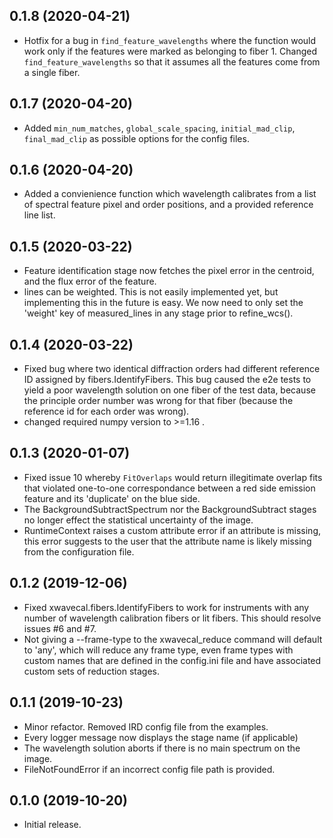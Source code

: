0.1.8 (2020-04-21)
-------------------
- Hotfix for a bug in ``find_feature_wavelengths`` where the function would work only 
if the features were marked as belonging to fiber 1. Changed ``find_feature_wavelengths``
so that it assumes all the features come from a single fiber.

0.1.7 (2020-04-20)
-------------------
- Added ``min_num_matches``, ``global_scale_spacing``, ``initial_mad_clip``, ``final_mad_clip``
as possible options for the config files.

0.1.6 (2020-04-20)
-------------------
- Added a convienience function which wavelength calibrates from a list
of spectral feature pixel and order positions, and a provided reference line list.

0.1.5 (2020-03-22)
-------------------
- Feature identification stage now fetches the pixel error in the centroid, and the flux error
of the feature.
- lines can be weighted. This is not easily implemented yet, but implementing this in the future is easy.
We now need to only set the 'weight' key of measured_lines in any stage prior to refine_wcs().

0.1.4 (2020-03-22)
-------------------
- Fixed bug where two identical diffraction orders had different reference ID assigned by fibers.IdentifyFibers. This 
bug caused the e2e tests to yield a poor wavelength solution on one fiber of the test data, because
the principle order number was wrong for that fiber (because the reference id for each order was wrong). 
- changed required numpy version to >=1.16 .

0.1.3 (2020-01-07)
-------------------
- Fixed issue 10 whereby `FitOverlaps` would return illegitimate overlap fits
that violated one-to-one correspondance between a red side emission feature and
its 'duplicate' on the blue side.
- The BackgroundSubtractSpectrum nor the BackgroundSubtract stages no longer effect the statistical uncertainty
of the image.
- RuntimeContext raises a custom attribute error if an attribute is missing, this
error suggests to the user that the attribute name is likely missing from the configuration
file.

0.1.2 (2019-12-06)
-------------------
- Fixed xwavecal.fibers.IdentifyFibers to work for instruments with any number
of wavelength calibration fibers or lit fibers. This should resolve issues #6 and #7.
- Not giving a --frame-type to the xwavecal_reduce command will default to 'any',
which will reduce any frame type, even frame types with custom names that are defined
in the config.ini file and have associated custom sets of reduction stages.

0.1.1 (2019-10-23)
-------------------
- Minor refactor. Removed IRD config file from the examples.
- Every logger message now displays the stage name (if applicable)
- The wavelength solution aborts if there is no main spectrum on the image.
- FileNotFoundError if an incorrect config file path is provided. 

0.1.0 (2019-10-20)
-------------------
- Initial release.
